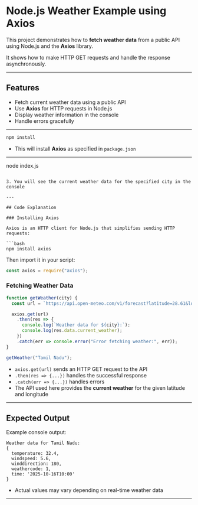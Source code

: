 
# Node.js Weather Example using Axios

This project demonstrates how to **fetch weather data** from a public API using Node.js and the **Axios** library.  

It shows how to make HTTP GET requests and handle the response asynchronously.

---

## Features

- Fetch current weather data using a public API  
- Use **Axios** for HTTP requests in Node.js  
- Display weather information in the console  
- Handle errors gracefully

---

```bash
npm install
````

* This will install **Axios** as specified in `package.json`

---

node index.js
```

3. You will see the current weather data for the specified city in the console

---

## Code Explanation

### Installing Axios

Axios is an HTTP client for Node.js that simplifies sending HTTP requests:

```bash
npm install axios
```

Then import it in your script:

```js
const axios = require("axios");
```

### Fetching Weather Data

```js
function getWeather(city) {
  const url = `https://api.open-meteo.com/v1/forecast?latitude=28.61&longitude=77.23&current_weather=true`;

  axios.get(url)
    .then(res => {
      console.log(`Weather data for ${city}:`);
      console.log(res.data.current_weather);
    })
    .catch(err => console.error("Error fetching weather:", err));
}

getWeather("Tamil Nadu");
```

* `axios.get(url)` sends an HTTP GET request to the API
* `.then(res => {...})` handles the successful response
* `.catch(err => {...})` handles errors
* The API used here provides the **current weather** for the given latitude and longitude

---

## Expected Output

Example console output:

```
Weather data for Tamil Nadu:
{
  temperature: 32.4,
  windspeed: 5.6,
  winddirection: 180,
  weathercode: 1,
  time: '2025-10-16T10:00'
}
```

* Actual values may vary depending on real-time weather data

---

